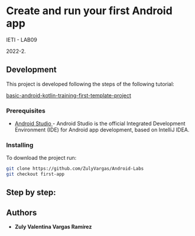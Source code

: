 # Create and run your first Android app

IETI - LAB09

2022-2.

## Development

This project is developed following the steps of the following tutorial:

[ basic-android-kotlin-training-first-template-project ](https://developer.android.com/codelabs/basic-android-kotlin-training-first-template-project)

### Prerequisites

- [ Android Studio ](https://developer.android.com/studio) - Android Studio is the official Integrated Development Environment (IDE) for Android app development, based on IntelliJ IDEA.


### Installing

To download the project run:

```bash
git clone https://github.com/ZulyVargas/Android-Labs
git checkout first-app
```

## Step by step:


## Authors

- **Zuly Valentina Vargas Ramírez**
